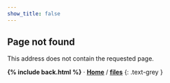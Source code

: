```yaml
---
show_title: false
---
```

## Page not found

This address does not contain the requested page.

<b>{% include back.html %}</b> &middot;
**[Home](https://nikahmadz.github.io/)**
/ **[files](https://nikahmadz.github.io/files)**
{: .text-grey }
